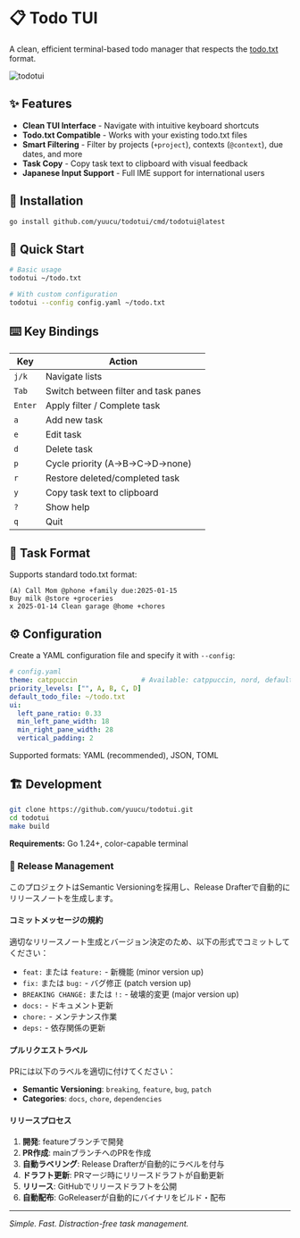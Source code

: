 # 📋 Todo TUI

A clean, efficient terminal-based todo manager that respects the [todo.txt](http://todotxt.org/) format.

![todotui](https://github.com/user-attachments/assets/8e7223f2-0429-4733-a128-53ef2935a6aa)

## ✨ Features

- **Clean TUI Interface** - Navigate with intuitive keyboard shortcuts
- **Todo.txt Compatible** - Works with your existing todo.txt files
- **Smart Filtering** - Filter by projects (`+project`), contexts (`@context`), due dates, and more
- **Task Copy** - Copy task text to clipboard with visual feedback
- **Japanese Input Support** - Full IME support for international users

## 🚀 Installation

```bash
go install github.com/yuucu/todotui/cmd/todotui@latest
```

## 🚀 Quick Start

```bash
# Basic usage
todotui ~/todo.txt

# With custom configuration
todotui --config config.yaml ~/todo.txt
```

## ⌨️ Key Bindings

| Key | Action |
|-----|--------|
| `j/k` | Navigate lists |
| `Tab` | Switch between filter and task panes |
| `Enter` | Apply filter / Complete task |
| `a` | Add new task |
| `e` | Edit task |
| `d` | Delete task |
| `p` | Cycle priority (A→B→C→D→none) |
| `r` | Restore deleted/completed task |
| `y` | Copy task text to clipboard |
| `?` | Show help |
| `q` | Quit |

## 📝 Task Format

Supports standard todo.txt format:
```
(A) Call Mom @phone +family due:2025-01-15
Buy milk @store +groceries
x 2025-01-14 Clean garage @home +chores
```

## ⚙️ Configuration

Create a YAML configuration file and specify it with `--config`:

```yaml
# config.yaml
theme: catppuccin                # Available: catppuccin, nord, default
priority_levels: ["", A, B, C, D]
default_todo_file: ~/todo.txt
ui:
  left_pane_ratio: 0.33
  min_left_pane_width: 18
  min_right_pane_width: 28
  vertical_padding: 2
```

Supported formats: YAML (recommended), JSON, TOML

## 🏗️ Development

```bash
git clone https://github.com/yuucu/todotui.git
cd todotui
make build
```

**Requirements:** Go 1.24+, color-capable terminal

### 🔄 Release Management

このプロジェクトはSemantic Versioningを採用し、Release Drafterで自動的にリリースノートを生成します。

#### コミットメッセージの規約

適切なリリースノート生成とバージョン決定のため、以下の形式でコミットしてください：

- `feat:` または `feature:` - 新機能 (minor version up)
- `fix:` または `bug:` - バグ修正 (patch version up)
- `BREAKING CHANGE:` または `!:` - 破壊的変更 (major version up)
- `docs:` - ドキュメント更新
- `chore:` - メンテナンス作業
- `deps:` - 依存関係の更新

#### プルリクエストラベル

PRには以下のラベルを適切に付けてください：

- **Semantic Versioning**: `breaking`, `feature`, `bug`, `patch`
- **Categories**: `docs`, `chore`, `dependencies`

#### リリースプロセス

1. **開発**: featureブランチで開発
2. **PR作成**: mainブランチへのPRを作成
3. **自動ラベリング**: Release Drafterが自動的にラベルを付与
4. **ドラフト更新**: PRマージ時にリリースドラフトが自動更新
5. **リリース**: GitHubでリリースドラフトを公開
6. **自動配布**: GoReleaserが自動的にバイナリをビルド・配布

---

*Simple. Fast. Distraction-free task management.*
